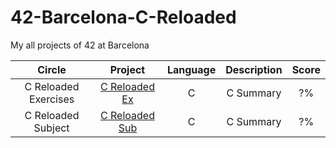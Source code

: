 # 42-Barcelona-C-Reloaded

My all projects of 42 at Barcelona

|Circle | Project | Language | Description | Score | 
|:-----:|:-------:|:--------:|:-----------:|:-----:|
|C Reloaded Exercises| [C Reloaded Ex](https://github.com/brayans22/42-Barcelona-C-Reloaded/tree/main/Ex) | C | C Summary | ?%  |
|C Reloaded Subject| [C Reloaded Sub](https://github.com/brayans22/42-Barcelona-C-Reloaded/tree/main/Subject) | C | C Summary | ?% |

